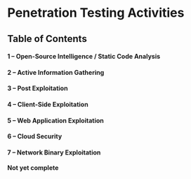 # Penetration Testing Activities

## Table of Contents

#### 1 – Open-Source Intelligence / Static Code Analysis 
#### 2 – Active Information Gathering
#### 3 – Post Exploitation
#### 4 – Client-Side Exploitation
#### 5 – Web Application Exploitation
#### 6 – Cloud Security
#### 7 – Network Binary Exploitation

**Not yet complete**
